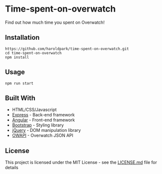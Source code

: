 # Time-spent-on-overwatch
Find out how much time you spent on Overwatch!

## Installation
```
https://github.com/haroldpark/time-spent-on-overwatch.git
cd time-spent-on-overwatch
npm install
```

## Usage
```
npm run start
```

## Built With
* HTML/CSS/Javascript
* [Express](https://expressjs.com/en/api.html) - Back-end framework
* [Angular](https://docs.angularjs.org/api) - Front-end framework
* [Bootstrap](https://getbootstrap.com/) - Styling library
* [jQuery](https://api.jquery.com/) - DOM manipulation library
* [OWAPI](https://github.com/Fuyukai/OWAPI) - Overwatch JSON API

## License
This project is licensed under the MIT License - see the [LICENSE.md](LICENSE.md) file for details
